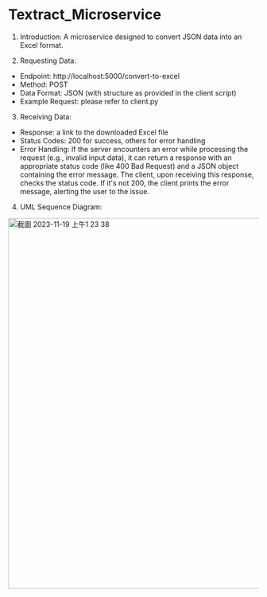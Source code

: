 # Textract_Microservice

1. Introduction:
A microservice designed to convert JSON data into an Excel format.

2. Requesting Data:
- Endpoint: http://localhost:5000/convert-to-excel
- Method: POST
- Data Format: JSON (with structure as provided in the client script)
- Example Request: please refer to client.py

3. Receiving Data:
- Response: a link to the downloaded Excel file
- Status Codes: 200 for success, others for error handling
- Error Handling: If the server encounters an error while processing the request (e.g., invalid input data), it can return a response with an appropriate status code (like 400 Bad Request) and a JSON object containing the error message. The client, upon receiving this response, checks the status code. If it's not 200, the client prints the error message, alerting the user to the issue.

4. UML Sequence Diagram:
<img width="745" alt="截圖 2023-11-19 上午1 23 38" src="https://github.com/AaronHsiung/Textract_Microservice/assets/114290842/8da023c8-9fd3-4066-be97-fdaa85e06465">
